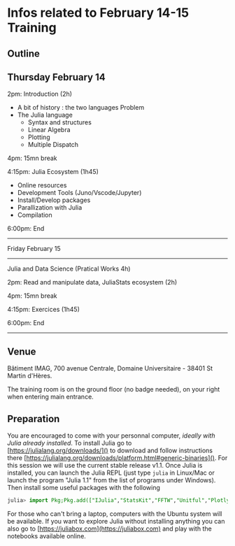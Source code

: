 # Infos related to  February 14-15 Training

## Outline

Thursday February 14
------

2pm: Introduction (2h)

- A bit of history : the two languages Problem
- The Julia language
  - Syntax and structures
  - Linear Algebra
  - Plotting
  - Multiple Dispatch

4pm: 15mn break

4:15pm: Julia Ecosystem (1h45)

- Online resources
- Development Tools (Juno/Vscode/Jupyter)
- Install/Develop packages
- Parallization with Julia
- Compilation

6:00pm: End

------

Friday February 15

-----
Julia and Data Science (Pratical Works 4h)

2pm: Read and manipulate data, JuliaStats ecosystem (2h)

4pm: 15mn break

4:15pm: Exercices (1h45)

6:00pm: End

--------

## Venue

Bâtiment IMAG, 700 avenue Centrale, Domaine Universitaire - 38401 St Martin d'Hères.

The training room is on the ground floor (no badge needed), on your right when entering main entrance.

## Preparation

You are encouraged to come with your personnal computer, *ideally with Julia already installed*.
To install Julia go to
[https://julialang.org/downloads/]() to download and follow instructions there [https://julialang.org/downloads/platform.html#generic-binaries](). For this session we will use the current stable release v1.1.
Once Julia is installed, you can launch the Julia REPL (just type `julia` in Linux/Mac or launch the program "Julia 1.1" from the list of programs under Windows). Then install some useful packages with the following
```julia
julia> import Pkg;Pkg.add(["IJulia","StatsKit","FFTW","Unitful","PlotlyJS","Images","TestImages","Flux","FileIO"])
```


For those who can't bring a laptop, computers with the Ubuntu system will be available.
If you want to explore Julia without installing anything you can also go to [https://juliabox.com](https://juliabox.com) and play with the notebooks available online.
